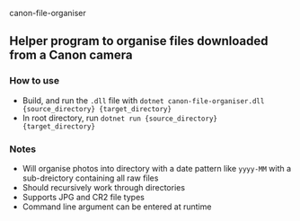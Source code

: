 canon-file-organiser

## Helper program to organise files downloaded from a Canon camera
### How to use
 - Build, and run the `.dll` file with `dotnet canon-file-organiser.dll {source_directory} {target_directory}`
 - In root directory, run `dotnet run {source_directory} {target_directory}`

### Notes
 - Will organise photos into directory with a date pattern like `yyyy-MM` with a sub-dreictory containing all raw files
 - Should recursively work through directories
 - Supports JPG and CR2 file types
 - Command line argument can be entered at runtime